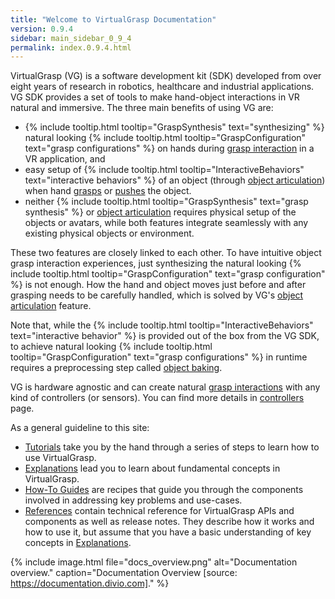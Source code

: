 ```yaml
---
title: "Welcome to VirtualGrasp Documentation"
version: 0.9.4
sidebar: main_sidebar_0_9_4
permalink: index.0.9.4.html
---
```


VirtualGrasp (VG) is a software development kit (SDK) developed from over eight years of research in robotics, healthcare and industrial applications.
VG SDK provides a set of tools to make hand-object interactions in VR natural and immersive. The three main benefits of using VG are:
* {% include tooltip.html tooltip="GraspSynthesis" text="synthesizing" %} natural looking {% include tooltip.html tooltip="GraspConfiguration" text="grasp configurations" %} on hands during [grasp interaction](grasp_interaction.0.9.4.html) in a VR application, and
* easy setup of {% include tooltip.html tooltip="InteractiveBehaviors" text="interactive behaviors" %} of an object (through [object articulation](object_articulation.0.9.4.html)) when hand [grasps](grasp_interaction.0.9.4.html) or [pushes](push_interaction.0.9.4.html) the object. 
* neither {% include tooltip.html tooltip="GraspSynthesis" text="grasp synthesis" %} or [object articulation](object_articulation.0.10.0.html) requires physical setup of the objects or avatars, while both features integrate seamlessly with any existing physical objects or environment.

These two features are closely linked to each other. 
To have intuitive object grasp interaction experiences, just synthesizing the natural looking 
{% include tooltip.html tooltip="GraspConfiguration" text="grasp configuration" %} is not enough. How the hand and object moves just before and after grasping needs to be carefully handled, which is solved by VG's [object articulation](object_articulation.0.9.4.html) feature.


Note that, while the {% include tooltip.html tooltip="InteractiveBehaviors" text="interactive behavior" %} is provided out of the box from the VG SDK, 
to achieve natural looking {% include tooltip.html tooltip="GraspConfiguration" text="grasp configurations" %} in runtime
requires a preprocessing step called [object baking](object_baking.0.9.4.html).

VG is hardware agnostic and can create natural [grasp interactions](grasp_interaction.0.9.4.html) with any kind of controllers (or sensors). 
You can find more details in [controllers](controllers.0.9.4.html) page.

As a general guideline to this site:

* [Tutorials](unity_get_started_installation.0.9.4.html) take you by the hand through a series of steps to learn how to use VirtualGrasp.
* [Explanations](controllers.0.9.4.html) lead you to learn about fundamental concepts in VirtualGrasp.
* [How-To Guides](unity_component_myvirtualgrasp.0.9.4.html) are recipes that guide you through the components involved in addressing key problems and use-cases.
* [References](virtualgrasp_unityapi.0.9.4.html) contain technical reference for VirtualGrasp APIs and components as well as release notes. They describe how it works and how to use it,
 but assume that you have a basic understanding of key concepts in [Explanations](controllers.0.9.4.html).

{% include image.html file="docs_overview.png" alt="Documentation overview." caption="Documentation Overview [source: https://documentation.divio.com]." %}